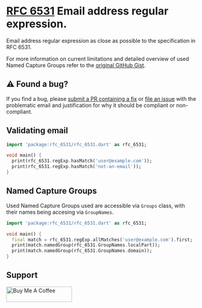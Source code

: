 # [RFC 6531](https://datatracker.ietf.org/doc/html/rfc6531) Email address regular expression.

Email address regular expression as close as possible to the specification in RFC 6531.

For more information on current limitations and detailed overview of used Named Capture Groups refer to the [original GitHub Gist](https://gist.github.com/baker-ling/3b4b014ee809aa9732f9873fe060c098#background).

## ⚠️ Found a bug?

If you find a bug, please [submit a PR containing a fix](https://github.com/MichaelDark/rfc_6531/pulls) or [file an issue](https://github.com/MichaelDark/rfc_6531/issues) with the problematic email and justification for why it should be compliant or non-compliant.  


## Validating email

```dart
import 'package:rfc_6531/rfc_6531.dart' as rfc_6531;

void main() {
  print(rfc_6531.regExp.hasMatch('user@example.com'));
  print(rfc_6531.regExp.hasMatch('not-an-email'));
}
```

## Named Capture Groups

Used Named Capture Groups used are accessible via `Groups` class, with their names being accesing via `GroupNames`.  


```dart
import 'package:rfc_6531/rfc_6531.dart' as rfc_6531;

void main() {
  final match = rfc_6531.regExp.allMatches('user@example.com').first;
  print(match.namedGroup(rfc_6531.GroupNames.localPart));
  print(match.namedGroup(rfc_6531.GroupNames.domain));
}
```

## Support

<a href="https://www.buymeacoffee.com/michaeldark" target="_blank"><img src="https://cdn.buymeacoffee.com/buttons/default-orange.png" alt="Buy Me A Coffee" height="41" width="174"></a>
